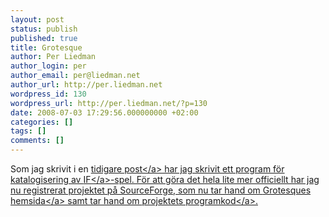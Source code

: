 ```yaml
---
layout: post
status: publish
published: true
title: Grotesque
author: Per Liedman
author_login: per
author_email: per@liedman.net
author_url: http://per.liedman.net
wordpress_id: 130
wordpress_url: http://per.liedman.net/?p=130
date: 2008-07-03 17:29:56.000000000 +02:00
categories: []
tags: []
comments: []
---
```

Som jag skrivit i en <a href="http:&#47;&#47;per.liedman.net&#47;?p=127">tidigare post<&#47;a> har jag skrivit ett program f&ouml;r katalogisering av <a href="http:&#47;&#47;en.wikipedia.org&#47;wiki&#47;Interactive_fiction">IF<&#47;a>-spel. F&ouml;r att g&ouml;ra det hela lite mer officiellt har jag nu registrerat projektet p&aring; SourceForge, som nu tar hand om <a href="http:&#47;&#47;grotesque.sourceforge.net&#47;">Grotesques hemsida<&#47;a> samt tar hand om <a href="http:&#47;&#47;grotesque.svn.sourceforge.net&#47;viewvc&#47;grotesque&#47;">projektets programkod<&#47;a>.
